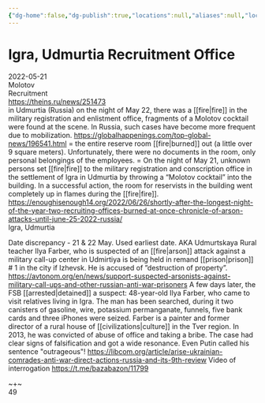 ```yaml
---
{"dg-home":false,"dg-publish":true,"locations":null,"aliases":null,"location":null,"title":"Igra, Udmurtia Recruitment Office","tag":"molotov, recruitment","date":null,"permalink":"/igra-udmurtia-recruitment-office/","dgHomeLink":true,"dgPassFrontmatter":true}
---
```



# Igra, Udmurtia Recruitment Office

2022-05-21  
Molotov  
Recruitment  
https://theins.ru/news/251473  
in Udmurtia (Russia) on the night of May 22, there was a [[fire|fire]] in the military registration and enlistment office, fragments of a Molotov cocktail were found at the scene. In Russia, such cases have become more frequent due to mobilization. https://globalhappenings.com/top-global-news/196541.html = the entire reserve room [[fire|burned]] out (a little over 9 square meters). Unfortunately, there were no documents in the room, only personal belongings of the employees. = On the night of May 21, unknown persons set [[fire|fire]] to the military registration and conscription office in the settlement of Igra in Udmurtia by throwing a “Molotov cocktail” into the building. In a successful action, the room for reservists in the building went completely up in flames during the [[fire|fire]]. https://enoughisenough14.org/2022/06/26/shortly-after-the-longest-night-of-the-year-two-recruiting-offices-burned-at-once-chronicle-of-arson-attacks-until-june-25-2022-russia/  
Igra, Udmurtia

Date discrepancy - 21 & 22 May. Used earliest date. AKA Udmurtskaya Rural teacher Ilya Farber, who is suspected of an [[fire|arson]] attack against a military call-up center in Udmirtiya is being held in remand [[prison|prison]] # 1 in the city if Izhevsk. He is accused of ”destruction of property”. https://avtonom.org/en/news/support-suspected-arsonists-against-military-call-ups-and-other-russian-anti-war-prisoners A few days later, the FSB [[arrested|detained]] a suspect: 48-year-old Ilya Farber, who came to visit relatives living in Igra. The man has been searched, during it two canisters of gasoline, wire, potassium permanganate, funnels, five bank cards and three iPhones were seized. Farber is a painter and former director of a rural house of [[civilizations|culture]] in the Tver region. In 2013, he was convicted of abuse of office and taking a bribe. The case had clear signs of falsification and got a wide resonance. Even Putin called his sentence "outrageous"! https://libcom.org/article/arise-ukrainian-comrades-anti-war-direct-actions-russia-and-its-9th-review Video of interrogation https://t.me/bazabazon/11799

~+~  
49
